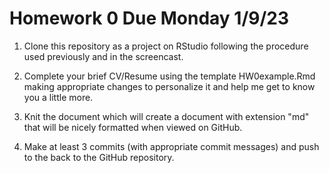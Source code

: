 # Homework 0 Due Monday 1/9/23
1. Clone this repository as a project on RStudio following the procedure used previously and in the screencast.

1. Complete your brief CV/Resume using the template HW0example.Rmd making appropriate changes to personalize it and help me get to know you a little more.  

1. Knit the document which will create a document with extension "md" that will be nicely formatted when viewed on GitHub.  

1. Make at least 3 commits (with appropriate commit messages) and push to the back to the GitHub repository.